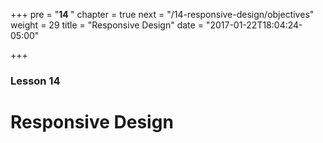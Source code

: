 +++
pre = "<b>14 </b>"
chapter = true
next = "/14-responsive-design/objectives"
weight = 29
title = "Responsive Design"
date = "2017-01-22T18:04:24-05:00"

+++

### Lesson 14

# Responsive Design
